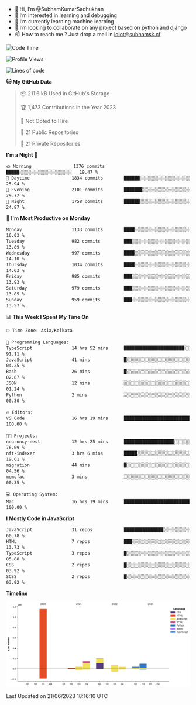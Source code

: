 - 👋 Hi, I’m @SubhamKumarSadhukhan
- 👀 I’m interested in learning and debugging
- 🌱 I’m currently learning machine learning
- 💞️ I’m looking to collaborate on any project based on python and django
- 📫 How to reach me ?
      Just drop a mail in idiot@subhamsk.cf

<!---
SubhamKumarSadhukhan/SubhamKumarSadhukhan is a ✨ special ✨ repository because its `README.md` (this file) appears on your GitHub profile.
You can click the Preview link to take a look at your changes.
--->


<!--START_SECTION:waka-->
![Code Time](http://img.shields.io/badge/Code%20Time-1%2C248%20hrs%2013%20mins-blue)

![Profile Views](http://img.shields.io/badge/Profile%20Views-11-blue)

![Lines of code](https://img.shields.io/badge/From%20Hello%20World%20I%27ve%20Written-1.8%20million%20lines%20of%20code-blue)

**🐱 My GitHub Data** 

> 📦 211.6 kB Used in GitHub's Storage 
 > 
> 🏆 1,473 Contributions in the Year 2023
 > 
> 🚫 Not Opted to Hire
 > 
> 📜 21 Public Repositories 
 > 
> 🔑 21 Private Repositories 
 > 
**I'm a Night 🦉** 

```text
🌞 Morning                1376 commits        █████░░░░░░░░░░░░░░░░░░░░   19.47 % 
🌆 Daytime                1834 commits        ██████░░░░░░░░░░░░░░░░░░░   25.94 % 
🌃 Evening                2101 commits        ███████░░░░░░░░░░░░░░░░░░   29.72 % 
🌙 Night                  1758 commits        ██████░░░░░░░░░░░░░░░░░░░   24.87 % 
```
📅 **I'm Most Productive on Monday** 

```text
Monday                   1133 commits        ████░░░░░░░░░░░░░░░░░░░░░   16.03 % 
Tuesday                  982 commits         ███░░░░░░░░░░░░░░░░░░░░░░   13.89 % 
Wednesday                997 commits         ████░░░░░░░░░░░░░░░░░░░░░   14.10 % 
Thursday                 1034 commits        ████░░░░░░░░░░░░░░░░░░░░░   14.63 % 
Friday                   985 commits         ███░░░░░░░░░░░░░░░░░░░░░░   13.93 % 
Saturday                 979 commits         ███░░░░░░░░░░░░░░░░░░░░░░   13.85 % 
Sunday                   959 commits         ███░░░░░░░░░░░░░░░░░░░░░░   13.57 % 
```


📊 **This Week I Spent My Time On** 

```text
🕑︎ Time Zone: Asia/Kolkata

💬 Programming Languages: 
TypeScript               14 hrs 52 mins      ███████████████████████░░   91.11 % 
JavaScript               41 mins             █░░░░░░░░░░░░░░░░░░░░░░░░   04.25 % 
Bash                     26 mins             █░░░░░░░░░░░░░░░░░░░░░░░░   02.67 % 
JSON                     12 mins             ░░░░░░░░░░░░░░░░░░░░░░░░░   01.24 % 
Python                   2 mins              ░░░░░░░░░░░░░░░░░░░░░░░░░   00.30 % 

🔥 Editors: 
VS Code                  16 hrs 19 mins      █████████████████████████   100.00 % 

🐱‍💻 Projects: 
neuroncy-nest            12 hrs 25 mins      ███████████████████░░░░░░   76.09 % 
nft-indexer              3 hrs 6 mins        █████░░░░░░░░░░░░░░░░░░░░   19.01 % 
migration                44 mins             █░░░░░░░░░░░░░░░░░░░░░░░░   04.56 % 
memofac                  3 mins              ░░░░░░░░░░░░░░░░░░░░░░░░░   00.35 % 

💻 Operating System: 
Mac                      16 hrs 19 mins      █████████████████████████   100.00 % 
```

**I Mostly Code in JavaScript** 

```text
JavaScript               31 repos            ███████████████░░░░░░░░░░   60.78 % 
HTML                     7 repos             ███░░░░░░░░░░░░░░░░░░░░░░   13.73 % 
TypeScript               3 repos             █░░░░░░░░░░░░░░░░░░░░░░░░   05.88 % 
CSS                      2 repos             █░░░░░░░░░░░░░░░░░░░░░░░░   03.92 % 
SCSS                     2 repos             █░░░░░░░░░░░░░░░░░░░░░░░░   03.92 % 
```



**Timeline**

![Lines of Code chart](https://raw.githubusercontent.com/SubhamKumarSadhukhan/SubhamKumarSadhukhan/main/assets/bar_graph.png)


 Last Updated on 21/06/2023 18:16:10 UTC
<!--END_SECTION:waka-->
